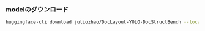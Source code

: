 ### modelのダウンロード

```bash
huggingface-cli download juliozhao/DocLayout-YOLO-DocStructBench --local-dir ./models/DocLayout-YOLO-DocStructBench
```
